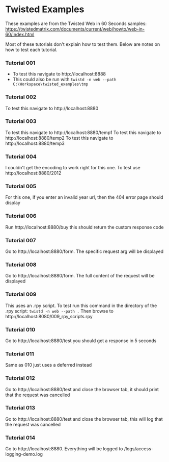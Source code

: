 # Twisted Examples
These examples are from the Twisted Web in 60 Seconds samples: https://twistedmatrix.com/documents/current/web/howto/web-in-60/index.html

Most of these tutorials don't explain how to test them. Below are notes on how to test each tutorial.

### Tutorial 001
* To test this navigate to http://localhost:8888
* This could also be run with `twistd -n web --path C:\Workspace\twisted_examples\tmp`

### Tutorial 002
To test this navigate to http://localhost:8880

### Tutorial 003
To test this navigate to http://localhost:8880/temp1
To test this navigate to http://localhost:8880/temp2
To test this navigate to http://localhost:8880/temp3

### Tutorial 004
I couldn't get the encoding to work right for this one. To test use http://localhost:8880/2012

### Tutorial 005
For this one, if you enter an invalid year url, then the 404 error page should display

### Tutorial 006
Run http://localhost:8880/buy this should return the custom response code

### Tutorial 007
Go to http://localhost:8880/form. The specific request arg will be displayed

### Tutorial 008
Go to http://localhost:8880/form. The full content of the request will be displayed

### Tutorial 009
This uses an .rpy script. To test run this command in the directory of the .rpy script:
`twistd -n web --path .`
Then browse to http://localhost:8080/009_rpy_scripts.rpy

### Tutorial 010
Go to http://localhost:8880/test you should get a response in 5 seconds

### Tutorial 011
Same as 010 just uses a deferred instead

### Tutorial 012
Go to http://localhost:8880/test and close the browser tab, it should print that the request was cancelled

### Tutorial 013
Go to http://localhost:8880/test and close the browser tab, this will log that the request was cancelled

### Tutorial 014
Go to http://localhost:8880. Everything will be logged to /logs/access-logging-demo.log